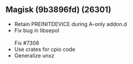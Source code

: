 ## Magisk (9b3896fd) (26301)
- Retain PREINITDEVICE during A-only addon.d
- Fix bug in libsepol<br><br>Fix #7308
- Use crates for cpio code
- Generalize unxz
